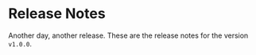 # Release Notes
Another day, another release. These are the release notes for the version `v1.0.0`.


